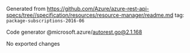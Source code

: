 Generated from https://github.com/Azure/azure-rest-api-specs/tree//specification/resources/resource-manager/readme.md tag: `package-subscriptions-2016-06`

Code generator @microsoft.azure/autorest.go@2.1.168

No exported changes